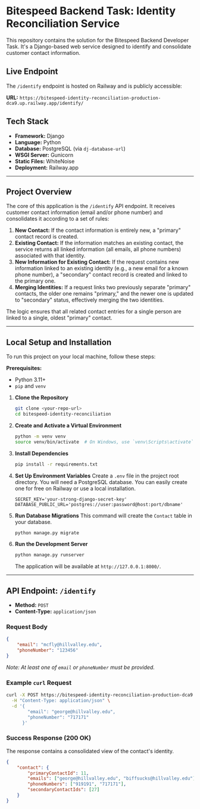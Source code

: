 # Bitespeed Backend Task: Identity Reconciliation Service

This repository contains the solution for the Bitespeed Backend Developer Task. It's a Django-based web service designed to identify and consolidate customer contact information.

## Live Endpoint

The `/identify` endpoint is hosted on Railway and is publicly accessible:

**URL:** `https://bitespeed-identity-reconciliation-production-dca9.up.railway.app/identify/`

## Tech Stack

- **Framework:** Django
- **Language:** Python
- **Database:** PostgreSQL (via `dj-database-url`)
- **WSGI Server:** Gunicorn
- **Static Files:** WhiteNoise
- **Deployment:** Railway.app

---

## Project Overview

The core of this application is the `/identify` API endpoint. It receives customer contact information (email and/or phone number) and consolidates it according to a set of rules:

1.  **New Contact:** If the contact information is entirely new, a "primary" contact record is created.
2.  **Existing Contact:** If the information matches an existing contact, the service returns all linked information (all emails, all phone numbers) associated with that identity.
3.  **New Information for Existing Contact:** If the request contains new information linked to an existing identity (e.g., a new email for a known phone number), a "secondary" contact record is created and linked to the primary one.
4.  **Merging Identities:** If a request links two previously separate "primary" contacts, the older one remains "primary," and the newer one is updated to "secondary" status, effectively merging the two identities.

The logic ensures that all related contact entries for a single person are linked to a single, oldest "primary" contact.

---

## Local Setup and Installation

To run this project on your local machine, follow these steps:

**Prerequisites:**
- Python 3.11+
- `pip` and `venv`

1.  **Clone the Repository**
    ```bash
    git clone <your-repo-url>
    cd bitespeed-identity-reconciliation
    ```

2.  **Create and Activate a Virtual Environment**
    ```bash
    python -m venv venv
    source venv/bin/activate  # On Windows, use `venv\Scripts\activate`
    ```

3.  **Install Dependencies**
    ```bash
    pip install -r requirements.txt
    ```

4.  **Set Up Environment Variables**
    Create a `.env` file in the project root directory. You will need a PostgreSQL database. You can easily create one for free on Railway or use a local installation.

    ```.env
    SECRET_KEY='your-strong-django-secret-key'
    DATABASE_PUBLIC_URL='postgres://user:password@host:port/dbname'
    ```

5.  **Run Database Migrations**
    This command will create the `Contact` table in your database.
    ```bash
    python manage.py migrate
    ```

6.  **Run the Development Server**
    ```bash
    python manage.py runserver
    ```
    The application will be available at `http://127.0.0.1:8000/`.

---

## API Endpoint: `/identify`

- **Method:** `POST`
- **Content-Type:** `application/json`

### Request Body

```json
{
	"email": "mcfly@hillvalley.edu",
	"phoneNumber": "123456"
}
```
*Note: At least one of `email` or `phoneNumber` must be provided.*

### Example `curl` Request

```bash
curl -X POST https://bitespeed-identity-reconciliation-production-dca9.up.railway.app/identify/ \
  -H "Content-Type: application/json" \
  -d '{
        "email": "george@hillvalley.edu",
        "phoneNumber": "717171"
      }'
```

### Success Response (200 OK)

The response contains a consolidated view of the contact's identity.

```json
{
    "contact": {
        "primaryContactId": 11,
        "emails": ["george@hillvalley.edu", "biffsucks@hillvalley.edu"],
        "phoneNumbers": ["919191", "717171"],
        "secondaryContactIds": [27]
    }
}
```